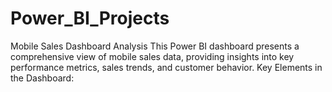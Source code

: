 # Power_BI_Projects

Mobile Sales Dashboard Analysis
This Power BI dashboard presents a comprehensive view of mobile sales data, providing insights into key performance metrics, sales trends, and customer behavior.
Key Elements in the Dashboard:

